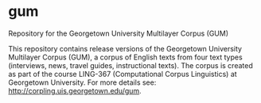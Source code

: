 # gum
Repository for the Georgetown University Multilayer Corpus (GUM)

This repository contains release versions of the Georgetown University Multilayer Corpus (GUM), a corpus of English texts from four text types (interviews, news, travel guides, instructional texts). The corpus is created as part of the course LING-367 (Computational Corpus Linguistics) at Georgetown University. For more details see: http://corpling.uis.georgetown.edu/gum.
